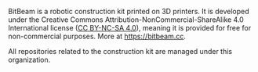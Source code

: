 BitBeam is a robotic construction kit printed on 3D printers. It is developed under the Creative Commons Attribution-NonCommercial-ShareAlike 4.0 International license ([CC BY-NC-SA 4.0](https://creativecommons.org/licenses/by-nc-sa/4.0/legalcode.cs)), meaning it is provided for free for non-commercial purposes. More at https://bitbeam.cc.

All repositories related to the construction kit are managed under this organization.